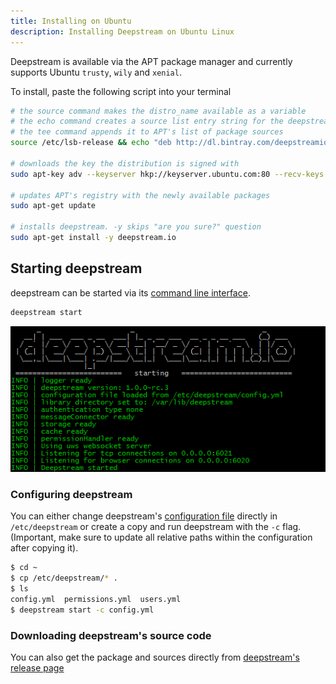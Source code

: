 ```yaml
---
title: Installing on Ubuntu
description: Installing Deepstream on Ubuntu Linux
---
```


Deepstream is available via the APT package manager and currently supports Ubuntu `trusty`, `wily` and `xenial`.

To install, paste the following script into your terminal

```bash
# the source command makes the distro_name available as a variable
# the echo command creates a source list entry string for the deepstream repo
# the tee command appends it to APT's list of package sources
source /etc/lsb-release && echo "deb http://dl.bintray.com/deepstreamio/deb ${DISTRIB_CODENAME} main" | sudo tee -a /etc/apt/sources.list

# downloads the key the distribution is signed with
sudo apt-key adv --keyserver hkp://keyserver.ubuntu.com:80 --recv-keys 379CE192D401AB61

# updates APT's registry with the newly available packages
sudo apt-get update

# installs deepstream. -y skips "are you sure?" question
sudo apt-get install -y deepstream.io
```

## Starting deepstream
deepstream can be started via its [command line interface](/docs/server/command-line-interface/).
```bash
deepstream start
```

![Starting deepstream on linux](../linux-start.png)

### Configuring deepstream
You can either change deepstream's [configuration file](../../docs/server/configuration/) directly in `/etc/deepstream` or create a copy and run deepstream with the `-c` flag. (Important, make sure to update all relative paths within the configuration after copying it).

```bash
$ cd ~
$ cp /etc/deepstream/* .
$ ls
config.yml  permissions.yml  users.yml
$ deepstream start -c config.yml
```

### Downloading deepstream's source code
You can also get the package and sources directly from [deepstream's release page](https://github.com/deepstreamIO/deepstream.io/releases)
